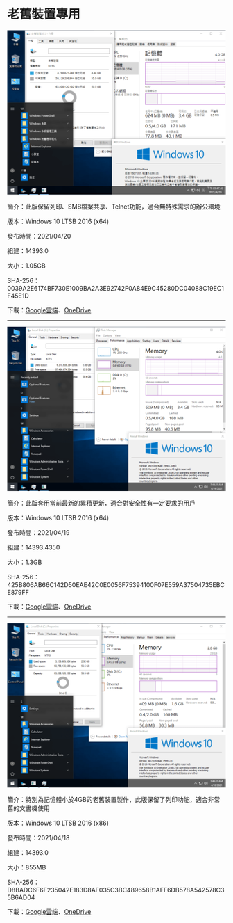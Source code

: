 # 老舊裝置專用

![Win10_LTSB_(14393.0)_20210420.png](/preview/Win10_LTSB_(14393.0)_20210420.png)

簡介：此版保留列印、SMB檔案共享、Telnet功能，適合無特殊需求的辦公環境

版本：Windows 10 LTSB 2016 (x64)

發布時間：2021/04/20

組建：14393.0

大小：1.05GB

SHA-256：0039A2E6174BF730E1009BA2A3E92742F0A84E9C45280DC04088C19EC1F45E1D

下載：[Google雲端](http://tiny.cc/w10_ltsb_20210420)、[OneDrive](http://tiny.cc/w10_ltsb_20210420_o)

----

![Win10_LTSB_(14393.4350)_20210419.png](/preview/Win10_LTSB_(14393.4350)_20210419.png)

簡介：此版套用當前最新的累積更新，適合對安全性有一定要求的用戶

版本：Windows 10 LTSB 2016 (x64)

發布時間：2021/04/19

組建：14393.4350

大小：1.3GB

SHA-256：425B806AB66C142D50EAE42C0E0056F75394100F07E559A37504735EBCE879FF

下載：[Google雲端](http://tiny.cc/w10_ltsb_20210419)、[OneDrive](http://tiny.cc/w10_ltsb_20210419_o)

----

![Win10_LTSB_(14393.0)_x86_20210418.png](/preview/Win10_LTSB_(14393.0)_x86_20210418.png)

簡介：特別為記憶體小於4GB的老舊裝置製作，此版保留了列印功能，適合非常舊的文書機使用

版本：Windows 10 LTSB 2016 (x86)

發布時間：2021/04/18

組建：14393.0

大小：855MB

SHA-256：D8BADC6F6F235042E183D8AF035C3BC489658B1AFF6DB578A542578C35B6AD04

下載：[Google雲端](http://tiny.cc/w10_ltsb_x86_20210418)、[OneDrive](http://tiny.cc/w10_ltsb_x86_20210418_o)

